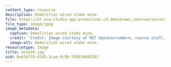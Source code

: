 ```yaml
---
content_type: resource
description: Demolition wired stake mine.
file: https://ol-ocw-studio-app-production.s3.amazonaws.com/courses/ec-s06-design-for-demining-spring-2007/beb3d733d2d55cae8c967b5b3d8457b7_mine16.jpg
file_type: image/jpeg
image_metadata:
  caption: Demolition wired stake mine.
  credit: 'Credit: Image courtesy of MIT OpenCourseWare, course staff, and students.'
  image-alt: Demolition wired stake mine.
resourcetype: Image
title: mine16.jpg
uid: beb3d733-d2d5-5cae-8c96-7b5b3d8457b7
---
```

